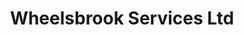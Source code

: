 ---
title: "Wheelsbrook Services Ltd"
url: /holmfirth/wheelsbrook-services-ltd/
shop: car repair
---